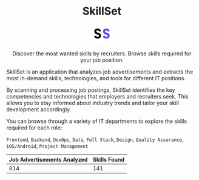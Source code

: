 <h1 align="center">SkillSet</h1>

<div align="center">
    <img src="./public/assets/icons/favicon.svg" width="10%" />
</div>

<p align="center">Discover the most wanted skills by recruiters. Browse skills required for your job position.</p>

SkillSet is an application that analyzes job advertisements and extracts the most in-demand skills, technologies, and tools for different IT positions.

By scanning and processing job postings, SkillSet identifies the key competencies and technologies that employers and recruiters seek. This allows you to stay informed about industry trends and tailor your skill development accordingly.

You can browse through a variety of IT departments to explore the skills required for each role:

`Frontend`, `Backend`, `DevOps`, `Data`, `Full Stack`, `Design`, `Quality Assurance`, `iOS/Android`, `Project Management`

| **Job Advertisements Analyzed** | **Skills Found** |
|---------------------------------|------------------|
| 814                             | 141              |